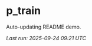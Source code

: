 # p_train

Auto-updating README demo.

<!--START_SECTION:status-->
_Last run: 2025-09-24 09:21 UTC_
<!--END_SECTION:status-->































































































































































































































































































































































































































































































































































































































































































































































































































